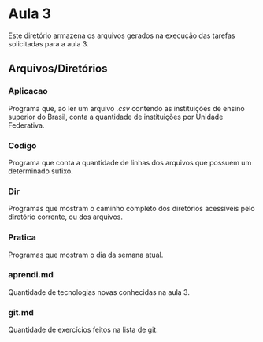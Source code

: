 # Aula 3
Este diretório armazena os arquivos gerados na execução das tarefas solicitadas para a aula 3.

## Arquivos/Diretórios

### Aplicacao
Programa que, ao ler um arquivo _.csv_ contendo as instituições de ensino superior do Brasil, conta a quantidade de instituições por Unidade Federativa.

### Codigo
Programa que conta a quantidade de linhas dos arquivos que possuem um determinado sufixo.

### Dir
Programas que mostram o caminho completo dos diretórios acessíveis pelo diretório corrente, ou dos arquivos.

### Pratica
Programas que mostram o dia da semana atual.

### aprendi.md
Quantidade de tecnologias novas conhecidas na aula 3.

### git.md
Quantidade de exercícios feitos na lista de git.
